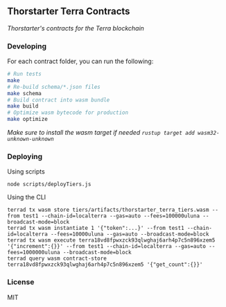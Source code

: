 ## Thorstarter Terra Contracts

_Thorstarter's contracts for the Terra blockchain_

### Developing

For each contract folder, you can run the following:

```sh
# Run tests
make
# Re-build schema/*.json files
make schema
# Build contract into wasm bundle
make build
# Optimize wasm bytecode for production
make optimize
```

_Make sure to install the wasm target if needed `rustup target add wasm32-unknown-unknown`_

### Deploying

Using scripts

```
node scripts/deployTiers.js
```

Using the CLI

```
terrad tx wasm store tiers/artifacts/thorstarter_terra_tiers.wasm --from test1 --chain-id=localterra --gas=auto --fees=100000uluna --broadcast-mode=block
terrad tx wasm instantiate 1 '{"token":...}' --from test1 --chain-id=localterra --fees=10000uluna --gas=auto --broadcast-mode=block
terrad tx wasm execute terra18vd8fpwxzck93qlwghaj6arh4p7c5n896xzem5 '{"increment":{}}' --from test1 --chain-id=localterra --gas=auto --fees=1000000uluna --broadcast-mode=block
terrad query wasm contract-store terra18vd8fpwxzck93qlwghaj6arh4p7c5n896xzem5 '{"get_count":{}}'
```

### License

MIT
